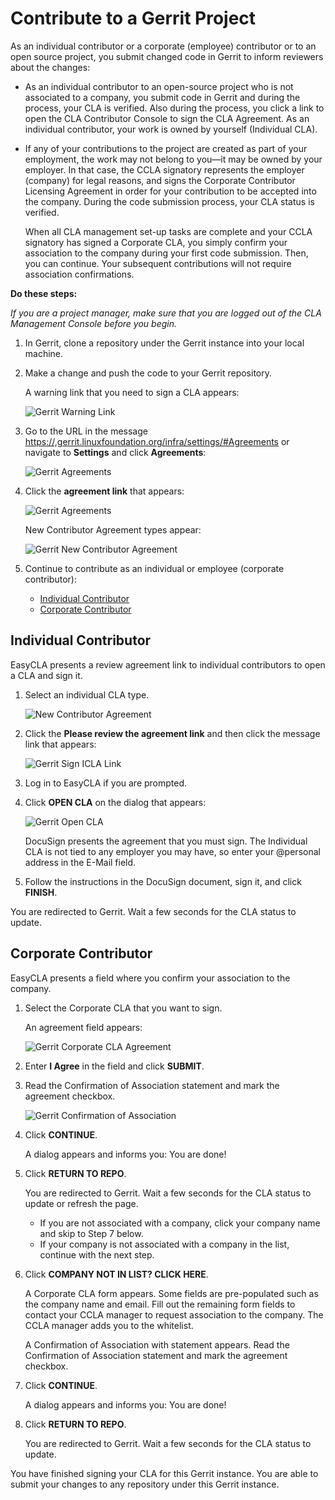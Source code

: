 # Contribute to a Gerrit Project

As an individual contributor or a corporate \(employee\) contributor or to an open source project, you submit changed code in Gerrit to inform reviewers about the changes:

* As an individual contributor to an open-source project who is not associated to a company, you submit code in Gerrit and during the process, your CLA is verified. Also during the process, you click a link to open the CLA Contributor Console to sign the CLA Agreement. As an individual contributor, your work is owned by yourself \(Individual CLA\).
* If any of your contributions to the project are created as part of your employment, the work may not belong to you—it may be owned by your employer. In that case, the CCLA signatory represents the employer \(company\) for legal reasons, and signs the Corporate Contributor Licensing Agreement in order for your contribution to be accepted into the company. During the code submission process, your CLA status is verified.

  When all CLA management set-up tasks are complete and your CCLA signatory has signed a Corporate CLA, you simply confirm your association to the company during your first code submission. Then, you can continue. Your subsequent contributions will not require association confirmations.

**Do these steps:**

_If you are a project manager, make sure that you are logged out of the CLA Management Console before you begin._

1. In Gerrit, clone a repository under the Gerrit instance into your local machine.
2. Make a change and push the code to your Gerrit repository.

   A warning link that you need to sign a CLA appears:

   ![Gerrit Warning Link](../.gitbook/assets/cla-gerrit-sign-a-cla.png)

3. Go to the URL in the message [https://,gerrit.linuxfoundation.org/infra/settings/\#Agreements](https://,gerrit.linuxfoundation.org/infra/settings/#Agreements) or navigate to **Settings** and click **Agreements**:

   ![Gerrit Agreements](../.gitbook/assets/cla-gerrit-agreements-option.png)

4. Click the **agreement link** that appears:

   ![Gerrit Agreements](../.gitbook/assets/cla-gerrit-agreements.png)

   New Contributor Agreement types appear:

   ![Gerrit New Contributor Agreement](../.gitbook/assets/cla-gerrit-new-contributor-agreement.png)

5. Continue to contribute as an individual or employee \(corporate contributor\):
   * [Individual Contributor](contribute-to-a-gerrit-project.md#individual-contributor)
   * [Corporate Contributor](contribute-to-a-gerrit-project.md#corporate-contributor)

## Individual Contributor

EasyCLA presents a review agreement link to individual contributors to open a CLA and sign it.

1. Select an individual CLA type.

   ![New Contributor Agreement](../.gitbook/assets/cla-gerrit-icla-type.png)

2. Click the **Please review the agreement link** and then click the message link that appears:

   ![Gerrit Sign ICLA Link](../.gitbook/assets/cla-gerrit-icla-proceed-to-sign-cla.png)

3. Log in to EasyCLA if you are prompted.
4. Click **OPEN CLA** on the dialog that appears:

   ![Gerrit Open CLA](../.gitbook/assets/cla-gerrit-individual-cla-open-cla.png)

   DocuSign presents the agreement that you must sign. The Individual CLA is not tied to any employer you may have, so enter your @personal address in the E-Mail field.

5. Follow the instructions in the DocuSign document, sign it, and click **FINISH**.

You are redirected to Gerrit. Wait a few seconds for the CLA status to update.

## Corporate Contributor

EasyCLA presents a field where you confirm your association to the company.

1. Select the Corporate CLA that you want to sign.

   An agreement field appears:

   ![Gerrit Corporate CLA Agreement](../.gitbook/assets/cla-gerrit-ccla-i-agree.png)

2. Enter **I Agree** in the field and click **SUBMIT**.
3. Read the Confirmation of Association statement and mark the agreement checkbox.

   ![Gerrit Confirmation of Association](../.gitbook/assets/cla-gerrit-confirmation-of-association.png)

4. Click **CONTINUE**.

   A dialog appears and informs you: You are done!

5. Click **RETURN TO REPO**.

   You are redirected to Gerrit. Wait a few seconds for the CLA status to update or refresh the page.

   * If you are not associated with a company, click your company name and skip to Step 7 below.
   * If your company is not associated with a company in the list, continue with the next step.

6. Click **COMPANY NOT IN LIST? CLICK HERE**.

   A Corporate CLA form appears. Some fields are pre-populated such as the company name and email. Fill out the remaining form fields to contact your CCLA manager to request association to the company. The CCLA manager adds you to the whitelist.

   A Confirmation of Association with statement appears. Read the Confirmation of Association statement and mark the agreement checkbox.

7. Click **CONTINUE**.

   A dialog appears and informs you: You are done!

8. Click **RETURN TO REPO**.

   You are redirected to Gerrit. Wait a few seconds for the CLA status to update.

You have finished signing your CLA for this Gerrit instance. You are able to submit your changes to any repository under this Gerrit instance.

